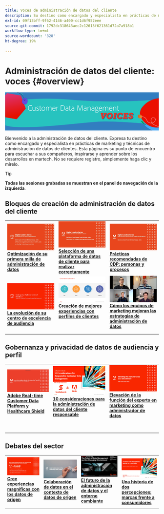 ```yaml
---
title: Voces de administración de datos del cliente
description: Su destino como encargado y especialista en prácticas de marketing y técnicas de gestión de datos de clientes.  Esta página es su punto de encuentro para escuchar a sus compañeros, inspirarse y aprender sobre los desarrollos en martech.
exl-id: 09f13bff-9f62-4146-a400-cc1d6f952eee
source-git-commit: 1792dc318643aec2c12613f621361d72a7a918b1
workflow-type: tm+mt
source-wordcount: '328'
ht-degree: 19%

---
```


# Administración de datos del cliente: voces {#overview}

<img alt="Voces de administración de datos del cliente" src="./assets/cdp-voices-banner.png" />

Bienvenido a la administración de datos del cliente. Expresa tu destino como encargado y especialista en prácticas de marketing y técnicas de administración de datos de clientes. Esta página es su punto de encuentro para escuchar a sus compañeros, inspirarse y aprender sobre los desarrollos en martech. No se requiere registro, simplemente haga clic y mírelo.

>[!TIP]
>
>**Todas las sesiones grabadas se muestran en el panel de navegación de la izquierda**.

## Bloques de creación de administración de datos del cliente

<table>
  <tr>
   <td>
      <a href="./cdm/first-mile.md">
      <img alt="Optimización de su primera milla de administración de datos" src="./assets/first-mile.png"/>
      </a>
      <div>
         <a href="./cdm/first-mile.md"><strong>Optimización de su primera milla de administración de datos</strong></a>
         <br/>
      </div>
   </td>
   <td>
      <a href="./cdm/cdp-success.md">
      <img alt="Selección de una plataforma de datos de cliente para realizar correctamente" src="./assets/cdp-success.png"/>
      </a>
      <div>
         <a href="./cdm/cdp-success.md"><strong>Selección de una plataforma de datos de cliente para realizar correctamente</strong></a>
         <br/>
      </div>
    </td>
    <td>
      <a href="./cdm/people-and-process.md">
      <img alt="Personas y procesos" src="./assets/people-and-process.png"/>
      </a>
      <div>
         <a href="./cdm/people-and-process.md"><strong>Prácticas recomendadas de CDP: personas y procesos</strong></a>
         <br/>
      </div>
    </td>
   </tr>
   <tr> 
   <td>
      <a href="./cdm/evolving-your-audience-center-of-excellence.md">
      <img alt="La evolución de su centro de excelencia de audiencia" src="./assets/evolving-your-audience-center-of-excellence.png"/>
      </a>
      <div>
         <a href="./cdm/evolving-your-audience-center-of-excellence.md"><strong>La evolución de su centro de excelencia de audiencia</strong></a>
         <br/>
      </div>
    </td>
   <td>
      <a href="./cdm/building-better-experiences-with-customer-profiles.md">
      <img alt="Creación de mejores experiencias con perfiles de clientes" src="./assets/building-better-experiences-with-customer-profiles.png"/>
      </a>
      <div>
         <a href="./cdm/building-better-experiences-with-customer-profiles.md"><strong>Creación de mejores experiencias con perfiles de clientes</strong></a>
      </div>
      <p>
        <br/>
    </td>
   <td>
      <a href="./cdm/how-marketing-teams-are-improving-data-management-strategies.md">
      <img alt="Cómo los equipos de marketing mejoran las estrategias de administración de datos" src="./assets/how-marketing-teams-are-improving-data-management-strategies.png"/>
      </a>
      <div>
         <a href="./cdm/how-marketing-teams-are-improving-data-management-strategies.md"><strong>Cómo los equipos de marketing mejoran las estrategias de administración de datos</strong></a>
      </div>
      <p>
      </p>
    </td>
  </tr>
</table>

## Gobernanza y privacidad de datos de audiencia y perfil

<table>
  <tr>
   <td>
      <a href="./governance/healthcare-shield.md">
      <img alt="Adobe Real-time Customer Data Platform y Healthcare Shield" src="./assets/healthcare-shield.png"/>
      </a>
      <div>
         <a href="./governance/healthcare-shield.md"><strong>Adobe Real-time Customer Data Platform y Healthcare Shield</strong></a>
         <br/>
      </div>
      <p>
        <br/>
   </td> 
   <td>
      <a href="https://experienceleague.adobe.com/docs/platform-learn/tutorials/privacy/ten-considerations-for-responsible-customer-data-management.html">
      <img alt="10 consideraciones para la administración de datos del cliente responsable" src="./assets/ten-considerations-for-responsible-customer-data-management.png"/>
      </a>
      <div>
         <a href="https://experienceleague.adobe.com/docs/platform-learn/tutorials/privacy/ten-considerations-for-responsible-customer-data-management.html"><strong>10 consideraciones para la administración de datos del cliente responsable</strong></a>
         <br/>
      </div>
      <p>
        <br/>
    </td>
    <td>
      <a href="https://experienceleague.adobe.com/docs/platform-learn/tutorials/privacy/elevating-the-marketers-role-as-a-data-steward.html">
      <img alt="Elevación de la función del experto en marketing como administrador de datos" src="./assets/elevating-the-marketers-role-as-a-data-steward.png"/>
      </a>
      <div>
         <a href="https://experienceleague.adobe.com/docs/platform-learn/tutorials/privacy/elevating-the-marketers-role-as-a-data-steward.html"><strong>Elevación de la función del experto en marketing como administrador de datos</strong></a>
         <br/>
      </div>
      <p>
        <br/>
       </p>
    </td>
  </tr>
</table>

## Debates del sector

<table>
  <tr>
     <td>
      <a href="./industry/build-superb-experiences-with-your-first-party-data.md">
      <img alt="Cree experiencias magníficas con los datos de origen" src="./assets/build-superb-experiences-with-your-first-party-data.png"/>
      </a>
      <div>
         <a href="./industry/build-superb-experiences-with-your-first-party-data.md"><strong>Cree experiencias magníficas con los datos de origen</strong></a>
      </div>
      <p>
      </p>
    </td>
     <td>
      <a href="./industry/data-collaboration-in-the-first-party-data-context.md">
      <img alt="Colaboración de datos en el contexto de datos de origen" src="./assets/data-collaboration-in-the-first-party-data-context.png"/>
      </a>
      <div>
         <a href="./industry/data-collaboration-in-the-first-party-data-context.md"><strong>Colaboración de datos en el contexto de datos de origen</strong></a>
      </div>
      <p>
      </p>
    </td>
     <td>
      <a href="./industry/the-future-of-data-management-and-the-changing-environment.md">
      <img alt="El futuro de la administración de datos y el entorno cambiante" src="./assets/the-future-of-data-management-and-the-changing-environment.png"/>
      </a>
      <div>
         <a href="./industry/the-future-of-data-management-and-the-changing-environment.md"><strong>El futuro de la administración de datos y el entorno cambiante</strong></a>
      </div>
      <p>
      </p>
    </td>
   <td>
      <a href="./industry/brands-vs-consumers.md">
      <img alt="Una historia de dos percepciones: marcas frente a consumidores" src="./assets/brands-vs-consumers.png"/>
      </a>
      <div>
         <a href="./industry/brands-vs-consumers.md"><strong>Una historia de dos percepciones: marcas frente a consumidores</strong></a>
         <br/>
      </div>
    </td>
  </tr>
</table>

